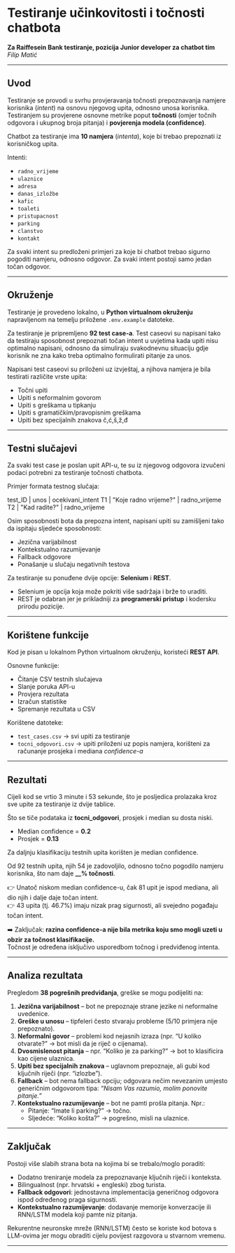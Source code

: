 # Testiranje učinkovitosti i točnosti chatbota  
**Za Raiffesein Bank testiranje, pozicija Junior developer za chatbot tim**  
*Filip Matić*  

---

## Uvod  

Testiranje se provodi u svrhu provjeravanja točnosti prepoznavanja namjere korisnika (*intent*) na osnovu njegovog upita, odnosno unosa korisnika. Testiranjem su provjerene osnovne metrike poput **točnosti** (omjer točnih odgovora i ukupnog broja pitanja) i **povjerenja modela (confidence)**.  

Chatbot za testiranje ima **10 namjera** (*intenta*), koje bi trebao prepoznati iz korisničkog upita.  

Intenti:  
- `radno_vrijeme`  
- `ulaznice`  
- `adresa`  
- `danas_izložbe`  
- `kafic`  
- `toaleti`  
- `pristupacnost`  
- `parking`  
- `clanstvo`  
- `kontakt`  

Za svaki intent su predloženi primjeri za koje bi chatbot trebao sigurno pogoditi namjeru, odnosno odgovor. Za svaki intent postoji samo jedan točan odgovor.  

---

## Okruženje  

Testiranje je provedeno lokalno, u **Python virtualnom okruženju** napravljenom na temelju priložene `.env.example` datoteke.  

Za testiranje je pripremljeno **92 test case-a**. Test caseovi su napisani tako da testiraju sposobnost prepoznati točan intent u uvjetima kada upiti nisu optimalno napisani, odnosno da simuliraju svakodnevnu situaciju gdje korisnik ne zna kako treba optimalno formulirati pitanje za unos.  

Napisani test caseovi su priloženi uz izvještaj, a njihova namjera je bila testirati različite vrste upita:  
- Točni upiti  
- Upiti s neformalnim govorom  
- Upiti s greškama u tipkanju  
- Upiti s gramatičkim/pravopisnim greškama  
- Upiti bez specijalnih znakova č,ć,š,ž,đ  

---

## Testni slučajevi  

Za svaki test case je poslan upit API-u, te su iz njegovog odgovora izvučeni podaci potrebni za testiranje točnosti chatbota.  

Primjer formata testnog slučaja:  

test_ID | unos | ocekivani_intent
T1 | "Koje radno vrijeme?" | radno_vrijeme
T2 | "Kad radite?" | radno_vrijeme


Osim sposobnosti bota da prepozna intent, napisani upiti su zamišljeni tako da ispitaju sljedeće sposobnosti:  
- Jezična varijabilnost  
- Kontekstualno razumijevanje  
- Fallback odgovore  
- Ponašanje u slučaju negativnih testova  

Za testiranje su ponuđene dvije opcije: **Selenium** i **REST**.  
- Selenium je opcija koja može pokriti više sadržaja i brže to uraditi.  
- REST je odabran jer je prikladniji za **programerski pristup** i kodersku prirodu pozicije.  

---

## Korištene funkcije  

Kod je pisan u lokalnom Python virtualnom okruženju, koristeći **REST API**.  

Osnovne funkcije:  
- Čitanje CSV testnih slučajeva  
- Slanje poruka API-u  
- Provjera rezultata  
- Izračun statistike  
- Spremanje rezultata u CSV  

Korištene datoteke:  
- `test_cases.csv` → svi upiti za testiranje  
- `tocni_odgovori.csv` → upiti priloženi uz popis namjera, korišteni za računanje prosjeka i mediana *confidence-a*  

---

## Rezultati  

Cijeli kod se vrtio 3 minute i 53 sekunde, što je posljedica prolazaka kroz sve upite za testiranje iz dvije tablice.  

Što se tiče podataka iz **tocni_odgovori**, prosjek i median su dosta niski.  
- Median confidence = **0.2**  
- Prosjek = **0.13**  

Za daljnju klasifikaciju testnih upita korišten je median confidence.  

Od 92 testnih upita, njih 54 je zadovoljilo, odnosno točno pogodilo namjeru korisnika, što nam daje **__% točnosti**.  

👉 Unatoč niskom median confidence-u, čak 81 upit je ispod mediana, ali dio njih i dalje daje točan intent.  
👉 43 upita (tj. 46.7%) imaju nizak prag sigurnosti, ali svejedno pogađaju točan intent.  

➡️ Zaključak: **razina confidence-a nije bila metrika koju smo mogli uzeti u obzir za točnost klasifikacije.**  
Točnost je određena isključivo usporedbom točnog i predviđenog intenta.  

---

## Analiza rezultata  

Pregledom **38 pogrešnih predviđanja**, greške se mogu podijeliti na:  

1. **Jezična varijabilnost** – bot ne prepoznaje strane jezike ni neformalne uvedenice.  
2. **Greške u unosu** – tipfeleri često stvaraju probleme (5/10 primjera nije prepoznato).  
3. **Neformalni govor** – problemi kod nejasnih izraza (npr. “U koliko otvarate?” → bot misli da je riječ o cijenama).  
4. **Dvosmislenost pitanja** – npr. “Koliko je za parking?” → bot to klasificira kao cijene ulaznica.  
5. **Upiti bez specijalnih znakova** – uglavnom prepoznaje, ali gubi kod ključnih riječi (npr. “izlozbe”).  
6. **Fallback** – bot nema fallback opciju; odgovara nečim nevezanim umjesto generičnim odgovorom tipa: *“Nisam Vas razumio, molim ponovite pitanje.”*  
7. **Kontekstualno razumijevanje** – bot ne pamti prošla pitanja. Npr.:  
   - Pitanje: “Imate li parking?” → točno.  
   - Sljedeće: “Koliko košta?” → pogrešno, misli na ulaznice.  

---

## Zaključak  

Postoji više slabih strana bota na kojima bi se trebalo/moglo poraditi:  
- Dodatno treniranje modela za prepoznavanje ključnih riječi i konteksta.  
- Bilingualnost (npr. hrvatski + engleski) zbog turista.  
- **Fallback odgovori**: jednostavna implementacija generičnog odgovora ispod određenog praga sigurnosti.  
- **Kontekstualno razumijevanje**: dodavanje memorije konverzacije ili RNN/LSTM modela koji pamte niz pitanja.  

Rekurentne neuronske mreže (RNN/LSTM) često se koriste kod botova s LLM-ovima jer mogu obraditi cijelu povijest razgovora u stvarnom vremenu.  

---
